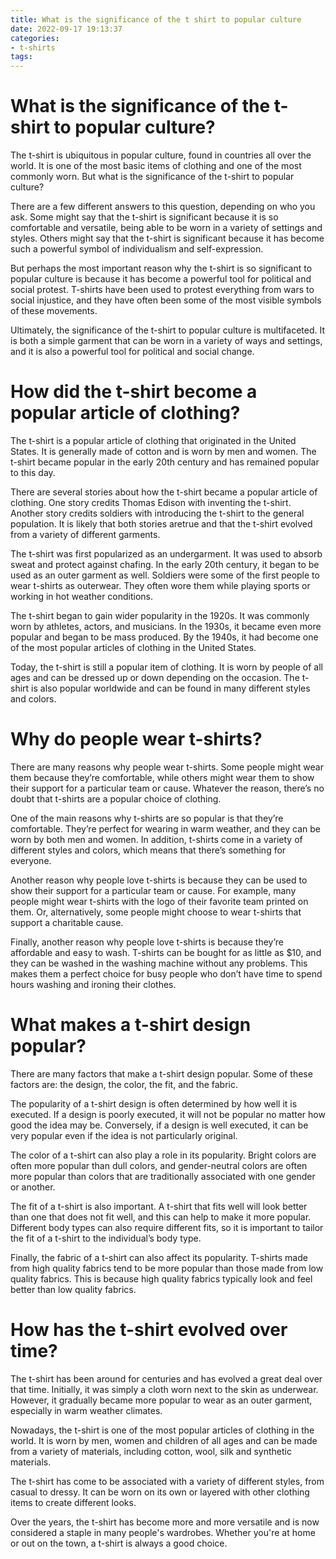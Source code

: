 ```yaml
---
title: What is the significance of the t shirt to popular culture
date: 2022-09-17 19:13:37
categories:
- t-shirts
tags:
---
```



#  What is the significance of the t-shirt to popular culture?

The t-shirt is ubiquitous in popular culture, found in countries all over the world. It is one of the most basic items of clothing and one of the most commonly worn. But what is the significance of the t-shirt to popular culture?

There are a few different answers to this question, depending on who you ask. Some might say that the t-shirt is significant because it is so comfortable and versatile, being able to be worn in a variety of settings and styles. Others might say that the t-shirt is significant because it has become such a powerful symbol of individualism and self-expression.

But perhaps the most important reason why the t-shirt is so significant to popular culture is because it has become a powerful tool for political and social protest. T-shirts have been used to protest everything from wars to social injustice, and they have often been some of the most visible symbols of these movements.

Ultimately, the significance of the t-shirt to popular culture is multifaceted. It is both a simple garment that can be worn in a variety of ways and settings, and it is also a powerful tool for political and social change.

#  How did the t-shirt become a popular article of clothing?

The t-shirt is a popular article of clothing that originated in the United States. It is generally made of cotton and is worn by men and women. The t-shirt became popular in the early 20th century and has remained popular to this day.

There are several stories about how the t-shirt became a popular article of clothing. One story credits Thomas Edison with inventing the t-shirt. Another story credits soldiers with introducing the t-shirt to the general population. It is likely that both stories aretrue and that the t-shirt evolved from a variety of different garments.

The t-shirt was first popularized as an undergarment. It was used to absorb sweat and protect against chafing. In the early 20th century, it began to be used as an outer garment as well. Soldiers were some of the first people to wear t-shirts as outerwear. They often wore them while playing sports or working in hot weather conditions.

The t-shirt began to gain wider popularity in the 1920s. It was commonly worn by athletes, actors, and musicians. In the 1930s, it became even more popular and began to be mass produced. By the 1940s, it had become one of the most popular articles of clothing in the United States.

Today, the t-shirt is still a popular item of clothing. It is worn by people of all ages and can be dressed up or down depending on the occasion. The t-shirt is also popular worldwide and can be found in many different styles and colors.

#  Why do people wear t-shirts?

There are many reasons why people wear t-shirts. Some people might wear them because they’re comfortable, while others might wear them to show their support for a particular team or cause. Whatever the reason, there’s no doubt that t-shirts are a popular choice of clothing.

One of the main reasons why t-shirts are so popular is that they’re comfortable. They’re perfect for wearing in warm weather, and they can be worn by both men and women. In addition, t-shirts come in a variety of different styles and colors, which means that there’s something for everyone.

Another reason why people love t-shirts is because they can be used to show their support for a particular team or cause. For example, many people might wear t-shirts with the logo of their favorite team printed on them. Or, alternatively, some people might choose to wear t-shirts that support a charitable cause.

Finally, another reason why people love t-shirts is because they’re affordable and easy to wash. T-shirts can be bought for as little as $10, and they can be washed in the washing machine without any problems. This makes them a perfect choice for busy people who don’t have time to spend hours washing and ironing their clothes.

#  What makes a t-shirt design popular?

There are many factors that make a t-shirt design popular. Some of these factors are: the design, the color, the fit, and the fabric.

The popularity of a t-shirt design is often determined by how well it is executed. If a design is poorly executed, it will not be popular no matter how good the idea may be. Conversely, if a design is well executed, it can be very popular even if the idea is not particularly original.

The color of a t-shirt can also play a role in its popularity. Bright colors are often more popular than dull colors, and gender-neutral colors are often more popular than colors that are traditionally associated with one gender or another.

The fit of a t-shirt is also important. A t-shirt that fits well will look better than one that does not fit well, and this can help to make it more popular. Different body types can also require different fits, so it is important to tailor the fit of a t-shirt to the individual’s body type.

Finally, the fabric of a t-shirt can also affect its popularity. T-shirts made from high quality fabrics tend to be more popular than those made from low quality fabrics. This is because high quality fabrics typically look and feel better than low quality fabrics.

#  How has the t-shirt evolved over time?

The t-shirt has been around for centuries and has evolved a great deal over that time. Initially, it was simply a cloth worn next to the skin as underwear. However, it gradually became more popular to wear as an outer garment, especially in warm weather climates.

Nowadays, the t-shirt is one of the most popular articles of clothing in the world. It is worn by men, women and children of all ages and can be made from a variety of materials, including cotton, wool, silk and synthetic materials.

The t-shirt has come to be associated with a variety of different styles, from casual to dressy. It can be worn on its own or layered with other clothing items to create different looks.

Over the years, the t-shirt has become more and more versatile and is now considered a staple in many people's wardrobes. Whether you're at home or out on the town, a t-shirt is always a good choice.